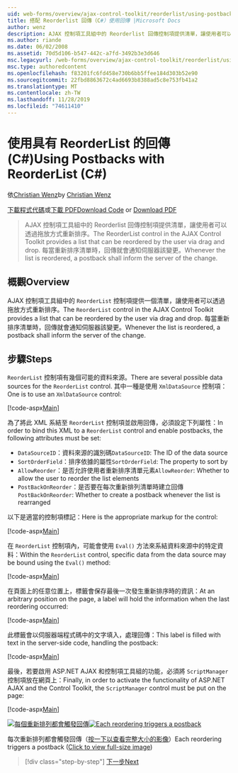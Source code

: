 ```yaml
---
uid: web-forms/overview/ajax-control-toolkit/reorderlist/using-postbacks-with-reorderlist-cs
title: 搭配 Reorderlist 回傳（C#）使用回傳 |Microsoft Docs
author: wenz
description: AJAX 控制項工具組中的 Reorderlist 回傳控制項提供清單，讓使用者可以透過拖放方式重新排序。 每當重新排列清單時，就會有 po 。
ms.author: riande
ms.date: 06/02/2008
ms.assetid: 70d5d106-b547-442c-a7fd-3492b3e3d646
msc.legacyurl: /web-forms/overview/ajax-control-toolkit/reorderlist/using-postbacks-with-reorderlist-cs
msc.type: authoredcontent
ms.openlocfilehash: f83201fc6fd458e730b6bb5ffee184d303b52e90
ms.sourcegitcommit: 22fbd8863672c4ad6693b8388ad5c8e753fb41a2
ms.translationtype: MT
ms.contentlocale: zh-TW
ms.lasthandoff: 11/28/2019
ms.locfileid: "74611410"
---
```

# <a name="using-postbacks-with-reorderlist-c"></a><span data-ttu-id="71d79-104">使用具有 ReorderList 的回傳 (C#)</span><span class="sxs-lookup"><span data-stu-id="71d79-104">Using Postbacks with ReorderList (C#)</span></span>

<span data-ttu-id="71d79-105">依[Christian Wenz](https://github.com/wenz)</span><span class="sxs-lookup"><span data-stu-id="71d79-105">by [Christian Wenz](https://github.com/wenz)</span></span>

<span data-ttu-id="71d79-106">[下載程式代碼](https://download.microsoft.com/download/9/3/f/93f8daea-bebd-4821-833b-95205389c7d0/ReorderList4.cs.zip)或[下載 PDF](https://download.microsoft.com/download/2/d/c/2dc10e34-6983-41d4-9c08-f78f5387d32b/reorderlist4CS.pdf)</span><span class="sxs-lookup"><span data-stu-id="71d79-106">[Download Code](https://download.microsoft.com/download/9/3/f/93f8daea-bebd-4821-833b-95205389c7d0/ReorderList4.cs.zip) or [Download PDF](https://download.microsoft.com/download/2/d/c/2dc10e34-6983-41d4-9c08-f78f5387d32b/reorderlist4CS.pdf)</span></span>

> <span data-ttu-id="71d79-107">AJAX 控制項工具組中的 Reorderlist 回傳控制項提供清單，讓使用者可以透過拖放方式重新排序。</span><span class="sxs-lookup"><span data-stu-id="71d79-107">The ReorderList control in the AJAX Control Toolkit provides a list that can be reordered by the user via drag and drop.</span></span> <span data-ttu-id="71d79-108">每當重新排序清單時，回傳就會通知伺服器該變更。</span><span class="sxs-lookup"><span data-stu-id="71d79-108">Whenever the list is reordered, a postback shall inform the server of the change.</span></span>

## <a name="overview"></a><span data-ttu-id="71d79-109">概觀</span><span class="sxs-lookup"><span data-stu-id="71d79-109">Overview</span></span>

<span data-ttu-id="71d79-110">AJAX 控制項工具組中的 `ReorderList` 控制項提供一個清單，讓使用者可以透過拖放方式重新排序。</span><span class="sxs-lookup"><span data-stu-id="71d79-110">The `ReorderList` control in the AJAX Control Toolkit provides a list that can be reordered by the user via drag and drop.</span></span> <span data-ttu-id="71d79-111">每當重新排序清單時，回傳就會通知伺服器該變更。</span><span class="sxs-lookup"><span data-stu-id="71d79-111">Whenever the list is reordered, a postback shall inform the server of the change.</span></span>

## <a name="steps"></a><span data-ttu-id="71d79-112">步驟</span><span class="sxs-lookup"><span data-stu-id="71d79-112">Steps</span></span>

<span data-ttu-id="71d79-113">`ReorderList` 控制項有幾個可能的資料來源。</span><span class="sxs-lookup"><span data-stu-id="71d79-113">There are several possible data sources for the `ReorderList` control.</span></span> <span data-ttu-id="71d79-114">其中一種是使用 `XmlDataSource` 控制項：</span><span class="sxs-lookup"><span data-stu-id="71d79-114">One is to use an `XmlDataSource` control:</span></span>

[!code-aspx[Main](using-postbacks-with-reorderlist-cs/samples/sample1.aspx)]

<span data-ttu-id="71d79-115">為了將此 XML 系結至 `ReorderList` 控制項並啟用回傳，必須設定下列屬性：</span><span class="sxs-lookup"><span data-stu-id="71d79-115">In order to bind this XML to a `ReorderList` control and enable postbacks, the following attributes must be set:</span></span>

- <span data-ttu-id="71d79-116">`DataSourceID`：資料來源的識別碼</span><span class="sxs-lookup"><span data-stu-id="71d79-116">`DataSourceID`: The ID of the data source</span></span>
- <span data-ttu-id="71d79-117">`SortOrderField`：排序依據的屬性</span><span class="sxs-lookup"><span data-stu-id="71d79-117">`SortOrderField`: The property to sort by</span></span>
- <span data-ttu-id="71d79-118">`AllowReorder`：是否允許使用者重新排序清單元素</span><span class="sxs-lookup"><span data-stu-id="71d79-118">`AllowReorder`: Whether to allow the user to reorder the list elements</span></span>
- <span data-ttu-id="71d79-119">`PostBackOnReorder`：是否要在每次重新排列清單時建立回傳</span><span class="sxs-lookup"><span data-stu-id="71d79-119">`PostBackOnReorder`: Whether to create a postback whenever the list is rearranged</span></span>

<span data-ttu-id="71d79-120">以下是適當的控制項標記：</span><span class="sxs-lookup"><span data-stu-id="71d79-120">Here is the appropriate markup for the control:</span></span>

[!code-aspx[Main](using-postbacks-with-reorderlist-cs/samples/sample2.aspx)]

<span data-ttu-id="71d79-121">在 `ReorderList` 控制項內，可能會使用 `Eval()` 方法來系結資料來源中的特定資料：</span><span class="sxs-lookup"><span data-stu-id="71d79-121">Within the `ReorderList` control, specific data from the data source may be bound using the `Eval()` method:</span></span>

[!code-aspx[Main](using-postbacks-with-reorderlist-cs/samples/sample3.aspx)]

<span data-ttu-id="71d79-122">在頁面上的任意位置上，標籤會保存最後一次發生重新排序時的資訊：</span><span class="sxs-lookup"><span data-stu-id="71d79-122">At an arbitrary position on the page, a label will hold the information when the last reordering occurred:</span></span>

[!code-aspx[Main](using-postbacks-with-reorderlist-cs/samples/sample4.aspx)]

<span data-ttu-id="71d79-123">此標籤會以伺服器端程式碼中的文字填入，處理回傳：</span><span class="sxs-lookup"><span data-stu-id="71d79-123">This label is filled with text in the server-side code, handling the postback:</span></span>

[!code-aspx[Main](using-postbacks-with-reorderlist-cs/samples/sample5.aspx)]

<span data-ttu-id="71d79-124">最後，若要啟用 ASP.NET AJAX 和控制項工具組的功能，必須將 `ScriptManager` 控制項放在網頁上：</span><span class="sxs-lookup"><span data-stu-id="71d79-124">Finally, in order to activate the functionality of ASP.NET AJAX and the Control Toolkit, the `ScriptManager` control must be put on the page:</span></span>

[!code-aspx[Main](using-postbacks-with-reorderlist-cs/samples/sample6.aspx)]

<span data-ttu-id="71d79-125">[![每個重新排列都會觸發回傳](using-postbacks-with-reorderlist-cs/_static/image2.png)](using-postbacks-with-reorderlist-cs/_static/image1.png)</span><span class="sxs-lookup"><span data-stu-id="71d79-125">[![Each reordering triggers a postback](using-postbacks-with-reorderlist-cs/_static/image2.png)](using-postbacks-with-reorderlist-cs/_static/image1.png)</span></span>

<span data-ttu-id="71d79-126">每次重新排列都會觸發回傳（[按一下以查看完整大小的影像](using-postbacks-with-reorderlist-cs/_static/image3.png)）</span><span class="sxs-lookup"><span data-stu-id="71d79-126">Each reordering triggers a postback ([Click to view full-size image](using-postbacks-with-reorderlist-cs/_static/image3.png))</span></span>

> [!div class="step-by-step"]
> [<span data-ttu-id="71d79-127">下一步</span><span class="sxs-lookup"><span data-stu-id="71d79-127">Next</span></span>](drag-and-drop-via-reorderlist-cs.md)
